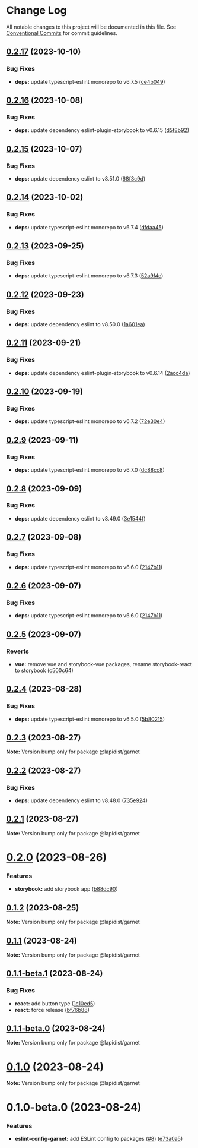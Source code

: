 # Change Log

All notable changes to this project will be documented in this file.
See [Conventional Commits](https://conventionalcommits.org) for commit guidelines.

## [0.2.17](https://github.com/bylapidist/garnet/compare/v0.2.16...v0.2.17) (2023-10-10)


### Bug Fixes

* **deps:** update typescript-eslint monorepo to v6.7.5 ([ce4b049](https://github.com/bylapidist/garnet/commit/ce4b049c71743ed5b8b0ddaf6b212586492de6a5))





## [0.2.16](https://github.com/bylapidist/garnet/compare/v0.2.15...v0.2.16) (2023-10-08)


### Bug Fixes

* **deps:** update dependency eslint-plugin-storybook to v0.6.15 ([d5f8b92](https://github.com/bylapidist/garnet/commit/d5f8b92d2a0830933f20c1639094df2e419da457))





## [0.2.15](https://github.com/bylapidist/garnet/compare/v0.2.14...v0.2.15) (2023-10-07)


### Bug Fixes

* **deps:** update dependency eslint to v8.51.0 ([68f3c9d](https://github.com/bylapidist/garnet/commit/68f3c9dc276edb27c46c80fb32003d2d0a84dee5))





## [0.2.14](https://github.com/bylapidist/garnet/compare/v0.2.13...v0.2.14) (2023-10-02)


### Bug Fixes

* **deps:** update typescript-eslint monorepo to v6.7.4 ([dfdaa45](https://github.com/bylapidist/garnet/commit/dfdaa45c2f71faf3f1cd555c658977f0cda84c69))





## [0.2.13](https://github.com/bylapidist/garnet/compare/v0.2.12...v0.2.13) (2023-09-25)


### Bug Fixes

* **deps:** update typescript-eslint monorepo to v6.7.3 ([52a9f4c](https://github.com/bylapidist/garnet/commit/52a9f4cac56ce78590f6a27ebc75c131a223a8ed))





## [0.2.12](https://github.com/bylapidist/garnet/compare/v0.2.11...v0.2.12) (2023-09-23)


### Bug Fixes

* **deps:** update dependency eslint to v8.50.0 ([1a601ea](https://github.com/bylapidist/garnet/commit/1a601ea359954826eaf2f9ba53ac0ef10e4ef065))





## [0.2.11](https://github.com/bylapidist/garnet/compare/v0.2.10...v0.2.11) (2023-09-21)


### Bug Fixes

* **deps:** update dependency eslint-plugin-storybook to v0.6.14 ([2acc4da](https://github.com/bylapidist/garnet/commit/2acc4dad6ff4eb80527af8f900c66f17fd4ea8a3))





## [0.2.10](https://github.com/bylapidist/garnet/compare/v0.2.9...v0.2.10) (2023-09-19)


### Bug Fixes

* **deps:** update typescript-eslint monorepo to v6.7.2 ([72e30e4](https://github.com/bylapidist/garnet/commit/72e30e4246d2282f686f81a5c3c9283b9191100f))





## [0.2.9](https://github.com/bylapidist/garnet/compare/v0.2.8...v0.2.9) (2023-09-11)


### Bug Fixes

* **deps:** update typescript-eslint monorepo to v6.7.0 ([dc88cc8](https://github.com/bylapidist/garnet/commit/dc88cc80689f9657eb7300a83331d32bdf0e933f))





## [0.2.8](https://github.com/bylapidist/garnet/compare/v0.2.7...v0.2.8) (2023-09-09)


### Bug Fixes

* **deps:** update dependency eslint to v8.49.0 ([3e1544f](https://github.com/bylapidist/garnet/commit/3e1544f3cfce3ef778311e92124a6c910800c7be))





## [0.2.7](https://github.com/bylapidist/garnet/compare/v0.2.5...v0.2.7) (2023-09-08)


### Bug Fixes

* **deps:** update typescript-eslint monorepo to v6.6.0 ([2147b11](https://github.com/bylapidist/garnet/commit/2147b11237dcd33b577ba24385adbfec519a6e17))





## [0.2.6](https://github.com/bylapidist/garnet/compare/v0.2.5...v0.2.6) (2023-09-07)


### Bug Fixes

* **deps:** update typescript-eslint monorepo to v6.6.0 ([2147b11](https://github.com/bylapidist/garnet/commit/2147b11237dcd33b577ba24385adbfec519a6e17))





## [0.2.5](https://github.com/bylapidist/garnet/compare/v0.2.4...v0.2.5) (2023-09-07)


### Reverts

* **vue:** remove vue and storybook-vue packages, rename storybook-react to storybook ([c500c64](https://github.com/bylapidist/garnet/commit/c500c64b4bb610e89ec2e723c88b148716b7a849))





## [0.2.4](https://github.com/bylapidist/garnet/compare/v0.2.3...v0.2.4) (2023-08-28)


### Bug Fixes

* **deps:** update typescript-eslint monorepo to v6.5.0 ([5b80215](https://github.com/bylapidist/garnet/commit/5b802156ffe7c74b0cb827faf8a8ee74a89fb9d5))





## [0.2.3](https://github.com/bylapidist/garnet/compare/v0.2.2...v0.2.3) (2023-08-27)

**Note:** Version bump only for package @lapidist/garnet





## [0.2.2](https://github.com/bylapidist/garnet/compare/v0.2.1...v0.2.2) (2023-08-27)


### Bug Fixes

* **deps:** update dependency eslint to v8.48.0 ([735e924](https://github.com/bylapidist/garnet/commit/735e924cb74e6b0de93b0ece230244f9e4b40ea3))





## [0.2.1](https://github.com/bylapidist/garnet/compare/v0.2.0...v0.2.1) (2023-08-27)

**Note:** Version bump only for package @lapidist/garnet





# [0.2.0](https://github.com/bylapidist/garnet/compare/v0.1.2...v0.2.0) (2023-08-26)


### Features

* **storybook:** add storybook app ([b88dc90](https://github.com/bylapidist/garnet/commit/b88dc9008cd8ed325c96ee911e5209411b27994f))





## [0.1.2](https://github.com/bylapidist/garnet/compare/v0.1.1...v0.1.2) (2023-08-25)

**Note:** Version bump only for package @lapidist/garnet





## [0.1.1](https://github.com/bylapidist/garnet/compare/v0.1.1-beta.1...v0.1.1) (2023-08-24)

**Note:** Version bump only for package @lapidist/garnet





## [0.1.1-beta.1](https://github.com/bylapidist/garnet/compare/v0.1.1-beta.0...v0.1.1-beta.1) (2023-08-24)


### Bug Fixes

* **react:** add button type ([1c10ed5](https://github.com/bylapidist/garnet/commit/1c10ed5565034e6a4e1fb7bc3753707012eaafed))
* **react:** force release ([bf76b88](https://github.com/bylapidist/garnet/commit/bf76b888b8289edebcefc34eebe43842f749da7e))





## [0.1.1-beta.0](https://github.com/bylapidist/garnet/compare/v0.1.0...v0.1.1-beta.0) (2023-08-24)

**Note:** Version bump only for package @lapidist/garnet





# [0.1.0](https://github.com/bylapidist/garnet/compare/v0.1.0-beta.0...v0.1.0) (2023-08-24)

**Note:** Version bump only for package @lapidist/garnet





# 0.1.0-beta.0 (2023-08-24)


### Features

* **eslint-config-garnet:** add ESLint config to packages ([#8](https://github.com/bylapidist/garnet/issues/8)) ([e73a0a5](https://github.com/bylapidist/garnet/commit/e73a0a5bd128ba234d0231bc48b134f9ca28d338))
